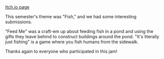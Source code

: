 <!--
	Title: 			  Scarlet Game Jam Spring 2022
	Description:	Recounting how scarlet game jam went.
	Date:		      April 20, 2022
	Image:			  assets/blog-page-articles/2022/assets/sgj-spring.png
	Authors: 		  Alan Tong
	Tags:			    SGJ, event, spring
-->

[Itch.io page](https://itch.io/jam/sgj2022s)

This semester's theme was "Fish," and we had some interesting submissions.

"Feed Me" was a craft-em up about feeding fish in a pond and using the gifts they leave behind to construct buildings around the pond. "It's literally just fishing" is a game where you fish humans from the sidewalk.

Thanks again to everyone who participated in this jam!